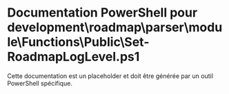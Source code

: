 # Documentation PowerShell pour development\roadmap\parser\module\Functions\Public\Set-RoadmapLogLevel.ps1

Cette documentation est un placeholder et doit être générée par un outil PowerShell spécifique.

